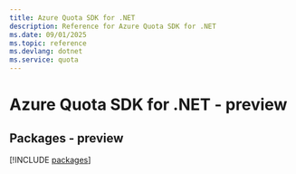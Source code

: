 ```yaml
---
title: Azure Quota SDK for .NET
description: Reference for Azure Quota SDK for .NET
ms.date: 09/01/2025
ms.topic: reference
ms.devlang: dotnet
ms.service: quota
---
```

# Azure Quota SDK for .NET - preview
## Packages - preview
[!INCLUDE [packages](quota-index.md)]
